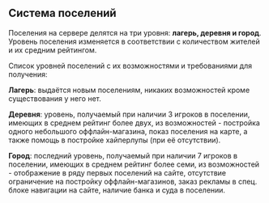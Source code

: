## Система поселений

Поселения на сервере делятся на три уровня: **лагерь, деревня и город**. Уровень поселения изменяется в соответствии с количеством жителей и их средним рейтингом. 

Список уровней поселений с их возможностями и требованиями для получения:

**Лагерь**: выдаётся новым поселениям, никаких возможностей кроме существования у него нет.

**Деревня**: уровень, получаемый при наличии 3 игроков в поселении, имеющих в среднем рейтинг более двух, из возможностей - постройка одного небольшого оффлайн-магазина, показ поселения на карте, а также помощь в постройке хайперлупы (при её отсутствии). 

**Город**: последний уровень, получаемый при наличии 7 игроков в поселении, имеющих в среднем рейтинг более семи, из возможностей - отображение в ряду первых поселений на сайте, отсутствие ограничение на постройку оффлайн-магазинов, заказ рекламы в спец. блоке навигации на сайте, наличие банка и суда в поселении.
